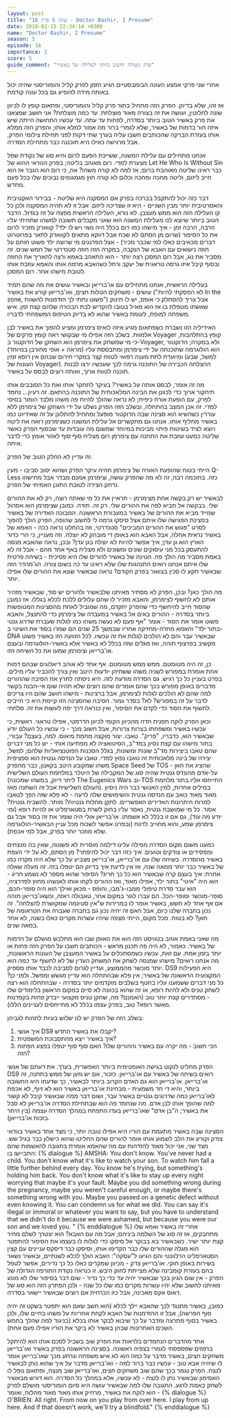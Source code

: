 ```yaml
---
layout: post
title: "עונה 5 פרק 16 - Doctor Bashir, I Presume"
date: 2018-02-15 22:34:14 +0300
name: "Doctor Bashir, I Presume"
season: 5
episode: 16
importance: 2
score: 5
guide_comment: "פרק מעולה וחשוב ביותר לעלילה של באשיר"
---
```

אחרי שני פרקי אמצע העונה הבומבסטיים הגיע הזמן לפרק קליל והומוריסטי שהיה יכול באותה מידה להופיע גם בכל עונה קודמת.

אז זהו, שלא בדיוק. הפרק הזה *מתחיל* בתור פרק קליל והומוריסטי, ופתאום קופץ לו לכיוון שונה לחלוטין, ועושה את זה בצורה מאוד מוצלחת. עד כמה מוצלחת? אני חושב שמצאנו את פרק באשיר הטוב ביותר בסדרה, לפחות עד עתה. עד עכשיו התחושה הייתה שיש איזה חור בדמות של באשיר, שלא לגמרי ברור מה אמור למלא אותו; והפרק הזה ממלא אותו בעזרת הברקה שהכותבים חשבו עליה בערך שתי דקות לפני תחילת צילומי הפרק, אבל מרגישה כאילו היא תוכננה כבר מתחילת הסדרה.

אנחנו מתחילים עם עלילת המשנה, ששייכת הפעם לרום והיא סוג של נקודת שפל מצערת למדי. רום מאוהב בליטה; בפרק הנוראי ההוא של Let He Who Is Without Sin כבר ראינו שליטה מאוהבת ברום; אז למה לא קורה משהו? אה, כי רום הוא הגבר אז הוא חייב ליזום, וליטה מחכה ומחכה וכלום לא קורה חוץ מגמגומים נבוכים שלו בכל פעם מחדש.

דבר כזה יכול להתקבל בברכה בפרק אם המסקנה היא שליטה - בבירור האקטיבית והאסרטיבית יותר מבין השניים - היא זו שצריכה ליזום. אבל זו לא תהיה המסקנה ולכן כל קו העלילה הזה הוא ממש מעצבן. לא נורא, העלילה הראשית מפצה על זה בגדול. הדבר הטוב ביותר שיוצא לנו מעלילת המשנה הוא שאני מקבלים תשובה למשהו שתהיתי עליו הרבה, הרבה זמן - איך מישהו כמו רום בכלל היה נשוי ויש לו ילד? קווארק מזכיר לרום את כל הסיפור (שרום מן הסתם לא שכח אבל דווקא מתאים לקווארק לתאר בפרוטרוט דברים מכאיבים כאלו למי שכבר מכיר) - אצל הפרנגים מי שרוצה ילד פשוט חותם על חוזה נישואים עם האבא של הנקבה, במקרה הזה חוזה סטנדרטי של חמש שנים. זה מסביר את נוג, אבל רום המסכן רצה יותר - הוא התאהב באמא ורצה להאריך את החוזה ובסוף קיבל איזו גרסה טראגית של יעקב ורחל כשהאבא מרמה אותו והאמא עוזבת אותו לטובת מישהו אחר. רום המסכן.

בעלילה הראשית, אנחנו מתחילים עם או'ברייאן ובאשיר עושים את מה שהם תמיד עושים - משחקים הטלות חצים, ואו'ברייאן קורע את באשיר ("לא הפסקתי להיות In the zone, פשוט נתתי לך הזדמנות להשוות") אבל צריך להסתלק כי אופס, יש לו תינוק שאשתו מטפלת בו אז הוא מאיל בטובו להקדיש לבת הבכורה שלהם קצת זמן. איש משפחה למופת, לעומת באשיר שהוא לא בדיוק הטיפוס המשפחתי לדבריו. 

האידיליה הזו נשברת כשפתאום מגיע איזה לואיס צימרמן ומציע להפוך את באשיר לבן אלמוות. בשלב הזה אפילו מי שבקושי ראה קומץ פרקים של Voyager קופץ בהתלהבות, כי מי שמשחק את צימרמן הוא השחקן של הדוקטור ב-Voyager, ולא במקרה; הדוקטור הוא הולוגרמה שתוכנתה על ידי צימרמן ומתבססת עליו (מראה + אופי מחורבן במיוחד) ומיועדת לתת מענה רפואי לטווח קצר במקרי חירום שבהם אין רופא זמין (למשל, שבע העונות של Voyager). ההצלחה הכבירה של התוכנה גרמה לכך שעכשיו ירצו לבנות תוכנה לטווח ארוך, ואותה רוצים לבסס על באשיר.

מה זה אומר, לבסס אותה על באשיר? בעיקר לתחקר אותו ואת כל הסובבים אותו תיחקור ארוך כדי לכוונן את הבינה המלאכותית של התוכנה בהתאם. זה רעיון... נחמד לפרק, עם הופעת אורח כיפית; לא נראה שהולך להיות פה משהו מלבד הומור בסיסי למדי. זה אכן המצב בהתחלה, ובשלב הזה הפרק נשלט על ידי השחקן של צימרמן ללא עוררין כשהשיא הוא סצינה שבה הדוקטור מופעל ומתחיל להתלונן על זה שאידיוט כמו באשיר מחליף אותו. אנחנו גם מתקשרים אל עלילת המשנה כשצימרמן רואה את ליטה ויוצא לציד בשיטות פיתוי מביכות במיוחד שמשום מה עובדות עד שבסוף הפרק כאשר שליטה כמעט עוזבת את התחנה עם צימרמן רום מצליח סוף סוף לאזור אומץ כדי לדבר איתה.

זה עדיין לא החלק הטוב של הפרק.

הייתי בטוח שהופעת האורח של צימרמן תהיה עיקר הפרק ושהוא יסוב סביבו - מעין Q-Less כזה. בחוכמה רבה, זה לא מה שהפרק עושה, וצימרמן אמנם מבדר אבל מתישהו נדחק הצידה לטובת התוכן האמיתי של הפרק.

לבאשיר יש רק בקשה אחת מצימרמן - תראיין את כל מי שאתה רוצה, רק לא את ההורים שלי. בבקשה אל תביא לפה את ההורים שלי. רק זה. תודה. כמובן שצימרמן הוא אסהול שמייד מביא את ההורים של באשיר במעבורת הראשונה. המבוכה האדירה של באשיר בסצינת הפגישה שלו איתם אצל סיסקו גרמה לי לחשוב שהופה, הפרק הולך להפוך לסרט "פגוש את ההורים המביכים" סטנדרטי, וזה בהחלט נראה ככה - האמא של באשיר נראית אחלה, אבל האבא הוא באופן די מובהק לא יוצלח. וזה מעניין, כי הרי כדור הארץ הוא גן עדן; איך אפשר להיות לא יוצלח בגן עדן? ובכן, נראה שהאבא מנסה להתעסק בכל מני עיסוקים שונים ומשונים ולא מצליח באף אחד מהם - אבל זה לא באמת מסביר מה הולך פה. הטינה של באשיר להורים שלו היא פסיכית - בשיחה פרטית שלו איתם אנחנו רואים התנהגות שלו שלא ראינו עד כה בשום צורה. הג'מהדר הזה שבאשיר תקע לו סכין בצוואר בפרק הקודם? נראה שבאשיר שונא את ההורים שלו אפילו יותר.

מה הולך כאן? ובכן, הפרק לא מסתיר מאיתנו שלבאשיר ולהורים יש סוד, שבאשיר מזהיר אותם לא לחשוף לצימרמן, והאבא מזכיר לו שהם עלולים ללכת לכלא בגללו. אז כמובן שהסוד חייב להיחשף כדי שהפרק יתקדם, מה שמוביל לאחת מהסצינות המטופשות ביותר בסדרה - ההורים באים אל באשיר במעבדה של צימרמן כדי להתנצל, והאבא פשוט אומר את הסוד - אומר "אף פעם לא נעשה משהו כמו לגלות שעברת שדרוג גנטי בתור ילד" והאמא מחרה-מחזיקה אחריו שבמשך 25 שנים הם שמרו בסוד את השינוי ב-DNA שבאשיר עבר והם לא הולכים לגלות את זה עכשיו. לכל הזוועה הזו באשיר פשוט מקשיב בפרצוף תוהה, ואז מגלים שזה בכלל לא באשיר אלא באשיר-הולוגרמה ובעצם או'ברייאן וצימרמן שמעו את כל השיחה הזו. 

כן, זה היה מטומטם. ממש ממש מטומטם. אף אחד לא אוהב דיאלוגים שבהם דמות אחת אומרת במפורש לשניה משהו ששתיהן יודעות היטב ואין צורך להכביר עליו מילים. בפרט בעניין כל כך רגיש. גם הסדרה מודעת לזה. היא ניסתה לתרץ את הסיבה שההורים מדברים באופן מפורש בכך שהם אומרים שהם רוצים שלא תהיה שום אי-הבנה בקשר למה שהם לא הולכים לגלות לצימרמן, אבל ברצינות - מישהו חושב שהם היו צריכים לדבר על זה במפורש? לא? בסדר גמור. הסיבה שהסצינה הזו קיימת היא כי חייבים לחשוף את הסוד כדי לקדם את הסיפור, ואין כנראה דרך יפה לעשות את זה. סלחתי.

וכאן הפרק לוקח תפנית חדה מהכיוון הקומי לכיוון הדרמטי, אפילו טראגי. ראשית, כי עכשיו באשיר ומשפחתו בצרות צרורות, אבל חשוב מכך - כי עכשיו כל העולם יודע שבאשיר הוא, כדבריו, "פריק". טאבו. יצור מוקצה מחמת מיאוס. למה, בעצם? עבורי, בתור מישהו עם קצת נסיון במד"ב, הסיטואציה לא מפתיעה אותי - יש כל מני דברים שהם טאבו ביצירות מד"ב שונות ומשונות, בגלל הסכנות הפוטנציאליות שלהם; למשל, יצירה של בינה מלאכותית זה טאבו נפוץ למדי. טאבו על הנדסה גנטית הוא ספציפית משהו שמקובע היטב בקאנון, כבר מהפרק Space Seed של TOS שהציג את חאן - על-אדם מהונדס גנטית שהיה סוג של המקבילה של היטלר במלחמת העולם השלישית (ליתר דיוק, במשהו שמכונה The Eugenics Wars וב-TOS התייחסו אליו בתור מלחמת העולם השלישית אבל זה השתנה מאז). במילים אחרות, למין האנושי כבר היה ניסיון מאוד מאוד כואב עם הנדסה גנטית והשימושים שלה לרעה - לא פלא שזה הפך לטאבו למרות היתרונות האדירים האפשריים. לתקן מחלות גנטיות? מותר. להשביח גנטית? אסור. כל מי שמושבח גנטית, נאסר עליו בחוק לשרת בסטארפליט או להיות רופא (ומי יודע מה עוד), גם אם זו בכלל לא אשמתו. או'ברייאן אולי היה שומר את זה בסוד אבל גם צימרמן שמע, והוא מחוייב לדווח (ובפרט אפשר לשכוח מכל עניין הבאשיר-הולוגרמה שלא מוזכר יותר בפרק, אבל למי אכפת).

כמעט משום מקום הסדרה מפילה עלינו דילמה מוסרית לא פשוטה, שאין בה מנצחים ומפסידים או צודקים וטועים. איך כזה דבר יכול להיפתר? מן הסתם, לא על ידי העפת באשיר מהסדרה. בשיחה שלו עם או'ברייאן, או'ברייאן מצביע על כך שלא היה מקרה כמו של באשיר כבר יותר ממאה שנה, אז אין לדעת איך בדיוק הם יטפלו בזה. זה מעלה שאלה אחרת: איך בעצם קרה שבאשיר הוא כל כך חריג? הסיפור שהוא מספר לא נשמע חריג - הוא היה "איטי" בתור ילד, אפילו מאוד, ואז ההורים לקחו אותו לאנשהו מחוץ לפדרציה, הוא עבר סדרת טיפולי ממבו-ג'מבו, והופס - מכאן ואילך הוא היה סופר-חכם, סופר-מוכשר וסופר-הכל. הם עברו לגור במקום אחר, טאבולה ראזה, וכשאו'ברייאן תוהה אם אף אחד לא חשש, באשיר אומר לו במרירות ש"אין סטיגמה שמקושרת להצלחה". זה נכון בחברה שלנו כיום, אבל האם זה יהיה נכון גם בחברה שעברה את הטראומה של חאן? לא בטוח. מכל מקום, הייתי מצפה שיהיו עשרות מקרים כאלו בשנה, לא אחד במאה שנים.

מה שאני באמת אוהב בטוויסט הזה הוא את האופן שבו הוא מתלבש מושלם על הדמות של באשיר. כאמור, לא היה פה תכנון מראש - הכותבים חשבו על הפרק הזה פחות או יותר בזמן אמת. עם זאת, עכשיו כשמסתכלים על באשיר המעצבן של העונות הראשונות, מה אנחנו רואים? מישהו שמנסה לשחק את המשחק העדין של לא לחשוף *עד כמה* הוא יותר מוכשר מהממוצע, ועדיין לגרום לסביבה לכבד אותו מספיק. DS9 היא הפעילות המקצועית הראשונה של באשיר; אין פלא שבהתחלה הוא עדיין מגשש ומפשל. ולפני כן? כל מני דברים ששמענו עליו בחטף בשלבים מוקדמים יותר בסדרה - שבהתחלה הוא רצה לשחק טניס ולא להיות רופא, או זה שהוא בכוונה לא סיים במקום הראשון בלימודים שלו - מסתדרים קצת יותר טוב (האמנם? מה, שחקן טניס מקצועי ייבדק *פחות* בקפדנות מאשר רופא? טוב, בפרק עצמו בכלל לא מתייחסים לעניינים הללו).

בשלב הזה של הפרק יש לנו שלוש בעיות לתהות לגביהן:
1) איך אנשי DS9 יקבלו את באשיר החדש?
2) איך באשיר ייצא מהתסבוכת המשפטית?
3) הכי חשוב - מה יקרה עם באשיר וההורים שלו? האם סוף סוף יטפלו בפצע הפתוח הזה?

הפרק מחליט לנקוט בגישה האופטימית ביותר האפשרית, בערך. את דעתם של אנשי DS9 רואים בשיחה של באשיר עם או'ברייאן. כזכור, אם יש גזען של ממש בתחנה, זה או'ברייאן. או'ברייאן הוא גם האדם הקרוב ביותר לבאשיר, כך שדעתו היא החשובה ביותר, והיא די חד משמעית - מבחינת או'ברייאן באשיר הוא לא זיוף, לא אכפת לאו'ברייאן כמה שדרוגים גנטיים באשיר עבר, ושום דבר ממה שבאשיר קיבל לא קשור למה שהופך אותו לבן אדם. מה שנחמד פה הוא שבתחילת הסדרה או'ברייאן לא סבל את באשיר; ה"בן אדם" שאו'ברייאן בעדו התפתח במהלך הסדרה עצמה (בין היתר בזכות או'ברייאן).

הסצינה שבה באשיר מתעמת עם הוריו היא אפילו טובה יותר, כי מצד אחד באשיר בוודאי צודק וקורע את הלב לשמוע אותו אומר להורים שהם החליטו שהוא כישלון כבר בגיל שש. מצד שני, אני יכול מאוד להזדהות עם מה שהאמא אומרת בתגובה להאשמות שהם התביישו בו:
{% dialogue %}
AMSHA: You don't know. You've never had a child. You don't know what it's like to watch your son. To watch him fall a little further behind every day. You know he's trying, but something's holding him back. You don't know what it's like to stay up every night worrying that maybe it's your fault. Maybe you did something wrong during the pregnancy, maybe you weren't careful enough, or maybe there's something wrong with you. Maybe you passed on a genetic defect without even knowing it. You can condemn us for what we did. You can say it's illegal or immoral or whatever you want to say, but you have to understand that we didn't do it because we were ashamed, but because you were our son and we loved you. "
{% enddialogue %}
אחרי זה באשיר ואמא שלו מתחבקים, אז זה סוג של השלמה ביניהם; אבל מה עם האבא? הוא יצטרך לשלם מחיר קצת יותר ישיר. כשבאשיר בא בבוקר אל סיסקו כדי לגלות לו בעצמו את הסיפור להתפטר הוא מגלה שההורים שלו כבר הקדימו אותו, וסיסקו כבר דיסקס עניינים עם קצין הסטארפליט הרלוונטי והם הגיעו ל"עסקה": האבא הולך לכלא לשנתיים, ובאשיר נשאר בשירות באופן חוקי. או'ברייאן צדק - מכיוון שמקרים כאלו כל כך נדירים, אפשר לטפל בהם בעזרת קומבינה שלא מצייתת לחוק היבש. זו כנראה נקודת התורפה הגדולה של הפרק - אין שום הגיון בכך שבאשיר יהיה עד כדי כך נדיר - שום דבר בסיפור שלו לא מונע מאיתנו לחשוב שלא יהיו עשרות מקרים כמו שלו כל שנה - ולכן הפתרון הזה הוא סוג של דאוס אקס מאכינה, אבל כזו הכרחית אם רוצים שבאשיר יישאר בסדרה.

כמובן, באשיר מתנגד לכך שהאבא יילך לכלא (הוא חשב שאם הוא יתפטר בשקט זה יהיה סוף הפרשה), אבל זו ההזדמנות של האבא לקחת אחריות על משהו בחיים שלו, ולכן באשיר בסוף מתרצה ומדבר על כך שיבוא לבקר אותו בכלא (בניגוד למה שהלך בחמש השנים האחרונות שבהן באשיר לא ביקר את הוריו אפילו פעם אחת).

אחד מהדברים הנחמדים בלראות את הפרק שוב בשביל לסכם אותו הוא להיתקל ברמזים שפספסתי לגמרי בצפיה ראשונה. בסצינה הראשונה בפרק באשיר ואו'ברייאן משחקים חצים, באשיר מדבר על כמה הוא לא איש משפחה ונרתע מכך שאו'ברייאן אומר לו שיהיה אבא טוב - עכשיו כבר ברור למה - ואו'ברייאן מדבר על איך שהוא נותן לבאשיר לנצח. הפרק נגמר בכך שהם שוב משחקים חצים, ואו'ברייאן שוב מנצח, ופתאום נופל לו האסימון שבאשיר נתן לו לנצח - לא עכשיו, אלא במהלך כל הסדרה. הוא דורש מבאשיר לשחק *באמת* לרגע. התגובה שלו למה שבאשיר עושה היא סיום הומוריסטי מושלם לפרק - הוא לוקח את באשיר, מרחיק אותו מאוד מאוד מהלוח, ואומר
{% dialogue %}
O'BRIEN: All right. From now on you play from over here. I play from up here. And if that doesn't work, we'll try a blindfold."
{% enddialogue %}